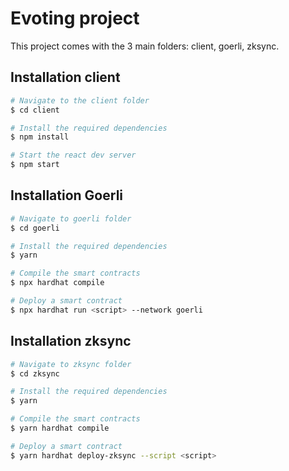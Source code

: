 # Evoting project

This project comes with the 3 main folders: client, goerli, zksync.

## Installation client
```sh
# Navigate to the client folder
$ cd client 
```

```sh
# Install the required dependencies
$ npm install 
```

```sh
# Start the react dev server
$ npm start 
```
## Installation Goerli
```sh
# Navigate to goerli folder
$ cd goerli 
```

```sh
# Install the required dependencies
$ yarn  
```

```sh
# Compile the smart contracts
$ npx hardhat compile
```

```sh
# Deploy a smart contract
$ npx hardhat run <script> --network goerli
```
## Installation zksync
```sh
# Navigate to zksync folder
$ cd zksync 
```

```sh
# Install the required dependencies
$ yarn  
```

```sh
# Compile the smart contracts
$ yarn hardhat compile
```

```sh
# Deploy a smart contract
$ yarn hardhat deploy-zksync --script <script>
```

